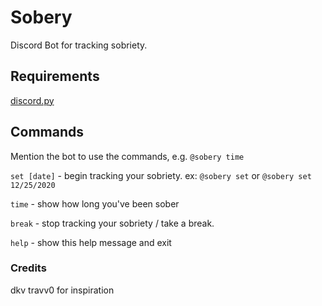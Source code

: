 # Sobery
Discord Bot for tracking sobriety.

## Requirements

[discord.py](https://pypi.org/project/discord.py/)

## Commands

Mention the bot to use the commands, e.g. `@sobery time`

`set [date]`  - begin tracking your sobriety. ex: `@sobery set` or `@sobery set 12/25/2020`

`time` - show how long you've been sober

`break` - stop tracking your sobriety / take a break.

`help` - show this help message and exit

### Credits
dkv
travv0 for inspiration

